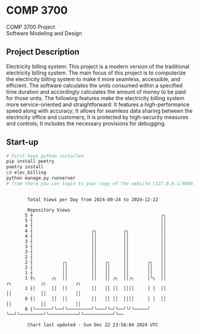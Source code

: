 # COMP 3700
COMP 3700 Project  
Software Modeling and Design
## Project Description
Electricity billing system: This project is a modern version of the traditional electricity billing system. The main focus of this project is to computerize the electricity billing system to make it more seamless, accessible, and efficient. The software calculates the units consumed within a specified time duration and accordingly calculates the amount of money to be paid for those units. The following features make the electricity billing system more service-oriented and straightforward: It features a high-performance speed along with accuracy; It allows for seamless data sharing between the electricity office and customers; It is protected by high-security measures and controls; It includes the necessary provisions for debugging.

## Start-up
```bash
# First have python installed
pip install poetry
poetry install
cd elec_billing
python manage.py runserver
# from there you can login to your copy of the website (127.0.0.1:8000), default creds are admin/admin
```

```

        Total Views per Day from 2024-09-24 to 2024-12-22

        Repository Views
       5 ┼                                                ╭╮
       5 ┤                                                ││
       4 ┤                                                ││
       4 ┤                      ╭╮          ╭╮            ││
       4 ┤                      ││          ││            ││
       3 ┤                      ││          ││            ││
       3 ┤                      ││          ││            ││
       3 ┤                      ││          ││            ││
       2 ┤                      ││          ││            ││
       2 ┤           ╭╮         ││   ╭╮     ││       ╭╮   ││
       2 ┤           ││         ││   ││     ││       ││   ││
       1 ┤           ││         ││   ││     ││       ││   ││
       1 ┼╮      ╭╮  ││         ││   ││ ╭╮  ││╭╮     │╰╮  ││         ╭╮           ╭╮           ╭╮
       1 ┤│      ││  ││         ││   ││ ││  ││││     │ │  ││         ││           ││           ││
       0 ┤│      ││  ││         ││   ││ ││  ││││     │ │  ││         ││           ││           ││
       0 ┤╰──────╯╰──╯╰─────────╯╰───╯╰─╯╰──╯╰╯╰─────╯ ╰──╯╰─────────╯╰───────────╯╰───────────╯╰──

        Chart last updated - Sun Dec 22 23:58:04 2024 UTC
        
```
